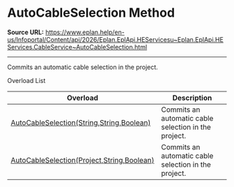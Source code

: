 # AutoCableSelection Method

**Source URL:** https://www.eplan.help/en-us/Infoportal/Content/api/2026/Eplan.EplApi.HEServicesu~Eplan.EplApi.HEServices.CableService~AutoCableSelection.html

---

Commits an automatic cable selection in the project.

Overload List

| Overload | Description |
| --- | --- |
| [AutoCableSelection(String,String,Boolean)](Eplan.EplApi.HEServicesu~Eplan.EplApi.HEServices.CableService~AutoCableSelection(String,String,Boolean).html) | Commits an automatic cable selection in the project. |
| [AutoCableSelection(Project,String,Boolean)](Eplan.EplApi.HEServicesu~Eplan.EplApi.HEServices.CableService~AutoCableSelection(Project,String,Boolean).html) | Commits an automatic cable selection in the project. |
